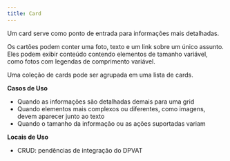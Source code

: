 ```yaml
---
title: Card
---
```

Um card serve como ponto de entrada para informações mais detalhadas.

Os cartões podem conter uma foto, texto e um link sobre um único assunto. Eles podem exibir conteúdo contendo elementos de tamanho variável, como fotos com legendas de comprimento variável.

Uma coleção de cards pode ser agrupada em uma lista de cards.

**Casos de Uso**
- Quando as informações são detalhadas demais para uma grid
- Quando elementos mais complexos ou diferentes, como imagens, devem aparecer junto ao texto
- Quando o tamanho da informação ou as ações suportadas variam

**Locais de Uso**
- CRUD: pendências de integração do DPVAT